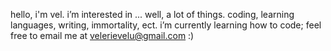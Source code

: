 hello, i'm vel.
i’m interested in ... well, a lot of things. coding, learning languages, writing, immortality, ect.
i’m currently learning how to code;
feel free to email me at velerievelu@gmail.com :)

<!---
cupiditey/cupiditey is a special repository because its `README.md` (this file) appears on your GitHub profile.
You can click the Preview link to take a look at your changes.
--->
